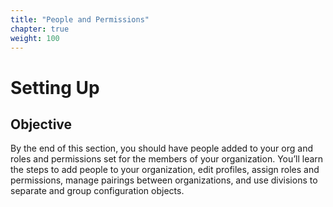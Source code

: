 ```yaml
---
title: "People and Permissions"
chapter: true
weight: 100
---
```

# Setting Up
## Objective

By the end of this section, you should have people added to your org and roles and permissions set for the members of your organization. You’ll learn the steps to add people to your organization, edit profiles, assign roles and permissions, manage pairings between organizations, and use divisions to separate and group configuration objects.